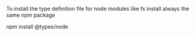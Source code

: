 To install the type definition file for node modules like fs install always the same npm package

npm install @types/node
